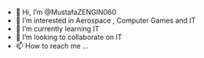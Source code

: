 - 👋 Hi, I’m @MustafaZENGIN060
- 👀 I’m interested in Aerospace , Computer Games and IT
- 🌱 I’m currently learning IT
- 💞️ I’m looking to collaborate on IT
- 📫 How to reach me ...

<!---
MustafaZENGIN060/MustafaZENGIN060 is a ✨ special ✨ repository because its `README.md` (this file) appears on your GitHub profile.
You can click the Preview link to take a look at your changes.
--->
